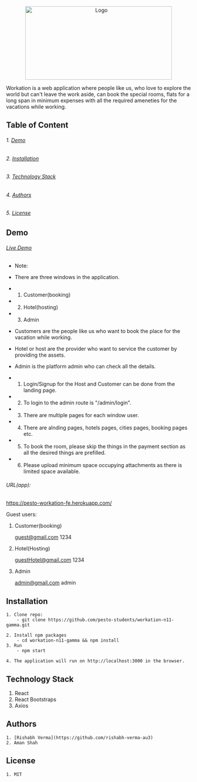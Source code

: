 <!-- PROJECT LOGO -->
<br />
<p align="center">
    <img src="https://workationpesto.s3.amazonaws.com/Screenshot+(227).png" alt="Logo" width="400" height="200" style="background" >
</p>

Workation is a web application where people like us, who love to explore the world but can't leave the work aside, can book the special rooms, flats for a long span in minimum expenses with all the required ameneties for the vacations while working.
<br/>


## Table of Content

   ###### 1. [Demo](#demo)
   ###### 2. [Installation](#installation)
   ###### 3. [Technology Stack](#technology-stack)
   ###### 4. [Authors](#authors)
   ###### 5. [License](#license)
    
    
## Demo

###### [Live Demo](https://pesto-workation-fe.herokuapp.com/customer/login)

- Note: 

- There are three windows in the application.

- 1. Customer(booking)
- 2. Hotel(hosting)
- 3. Admin

- Customers are the people like us who want to book the place for the vacation while working.
- Hotel or host are the provider who want to service the customer by providing the assets.
- Admin is the platform admin who can check all the details.

- 1. Login/Signup for the Host and Customer can be done from the landing page.
- 2. To login to the admin route is "/admin/login".
- 3. There are multiple pages for each window user.
- 4. There are alnding pages, hotels pages, cities pages, booking pages etc.
- 5. To book the room, please skip the things in the payment section as all the desired things are prefilled.
- 6. Please upload minimum space occupying attachments as there is limited space available.

###### URL(app):
https://pesto-workation-fe.herokuapp.com/

Guest users:

1. Customer(booking)

   guest@gmail.com
   1234

2. Hotel(Hosting)

   guestHotel@gmail.com
   1234

3. Admin

   admin@gmail.com
   admin

## Installation

    1. Clone repo:
        - git clone https://github.com/pesto-students/workation-n11-gamma.git
     
    2. Install npm packages
        - cd workation-n11-gamma && npm install
    3. Run
        - npm start
    
    4. The application will run on http://localhost:3000 in the browser.
    

## Technology Stack

1. React
2. React Bootstraps
3. Axios


## Authors

    1. [Rishabh Verma](https://github.com/rishabh-verma-au3)
    2. Aman Shah
    
## License
    1. MIT
